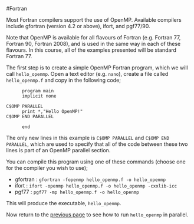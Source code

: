 #Fortran

Most Fortran compilers support the use of OpenMP. Available compilers 
include gfortran (version 4.2 or above), ifort, and pgf77/90.

Note that OpenMP is available for all flavours of Fortran (e.g. Fortran 77, 
Fortran 90, Fortran 2008), and is used in the same way in each of these 
flavours. In this course, all of the examples presented will be standard Fortran 77.

The first step is to create a simple OpenMP Fortran program, which we 
will call `hello_openmp`. Open a text editor (e.g. `nano`), create a file 
called `hello_openmp.f` and copy in the following code;

```f77
      program main
      implicit none

C$OMP PARALLEL
      print *,"Hello OpenMP!"
C$OMP END PARALLEL

      end
```

The only new lines in this example is `C$OMP PARALLEL` and `C$OMP END PARALLEL`, 
which are used to specify that all of the code between these two lines is 
part of an OpenMP parallel section.

You can compile this program using one of these commands (choose one for 
the compiler you wish to use);

* gfortran : `gfortran -fopenmp hello_openmp.f -o hello_openmp`
* ifort : `ifort -openmp hello_openmp.f -o hello_openmp -cxxlib-icc`
* pgf77 : `pgf77 -mp hello_openmp.f -o hello_openmp`

This will produce the executable, `hello_openmp`.

Now return to the [previous page](basics.md) to see how to run 
`hello_openmp` in parallel.
